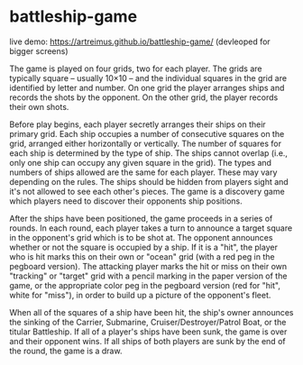 # battleship-game

live demo: https://artreimus.github.io/battleship-game/ (devleoped for bigger screens)

The game is played on four grids, two for each player. The grids are typically square – usually 10×10 – and the individual squares in the grid are identified by letter and number. On one grid the player arranges ships and records the shots by the opponent. On the other grid, the player records their own shots.

Before play begins, each player secretly arranges their ships on their primary grid. Each ship occupies a number of consecutive squares on the grid, arranged either horizontally or vertically. The number of squares for each ship is determined by the type of ship. The ships cannot overlap (i.e., only one ship can occupy any given square in the grid). The types and numbers of ships allowed are the same for each player. These may vary depending on the rules. The ships should be hidden from players sight and it's not allowed to see each other's pieces. The game is a discovery game which players need to discover their opponents ship positions.

After the ships have been positioned, the game proceeds in a series of rounds. In each round, each player takes a turn to announce a target square in the opponent's grid which is to be shot at. The opponent announces whether or not the square is occupied by a ship. If it is a "hit", the player who is hit marks this on their own or "ocean" grid (with a red peg in the pegboard version). The attacking player marks the hit or miss on their own "tracking" or "target" grid with a pencil marking in the paper version of the game, or the appropriate color peg in the pegboard version (red for "hit", white for "miss"), in order to build up a picture of the opponent's fleet.

When all of the squares of a ship have been hit, the ship's owner announces the sinking of the Carrier, Submarine, Cruiser/Destroyer/Patrol Boat, or the titular Battleship. If all of a player's ships have been sunk, the game is over and their opponent wins. If all ships of both players are sunk by the end of the round, the game is a draw.
